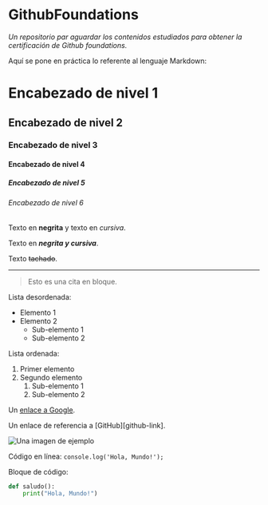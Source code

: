 # GithubFoundations
*Un repositorio par aguardar los contenidos estudiados para obtener la certificación de Github foundations.*

Aquí se pone en práctica lo referente al lenguaje Markdown:

# Encabezado de nivel 1
## Encabezado de nivel 2
### Encabezado de nivel 3
#### Encabezado de nivel 4
##### Encabezado de nivel 5
###### Encabezado de nivel 6

Texto en **negrita** y texto en *cursiva*.

Texto en **_negrita y cursiva_**.

Texto ~~tachado~~.

---

> Esto es una cita en bloque.

Lista desordenada:
- Elemento 1
- Elemento 2
  - Sub-elemento 1
  - Sub-elemento 2

Lista ordenada:
1. Primer elemento
2. Segundo elemento
   1. Sub-elemento 1
   2. Sub-elemento 2

Un [enlace a Google](https://www.google.com).

Un enlace de referencia a [GitHub][github-link].

![Una imagen de ejemplo](https://via.placeholder.com/150 "Texto alternativo de la imagen")

Código en línea: `console.log('Hola, Mundo!');`

Bloque de código:

```python
def saludo():
    print("Hola, Mundo!")
